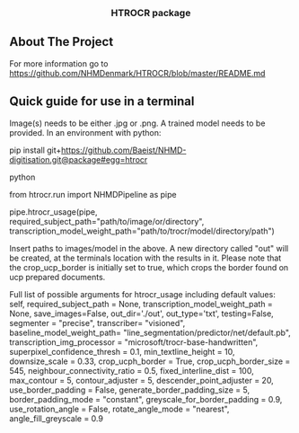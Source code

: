 <a name="readme-top"></a>

<br />
<div align="center">
  <h3 align="center">HTROCR package</h3>

</div>


<!-- ABOUT THE PROJECT -->

## About The Project

For more information go to https://github.com/NHMDenmark/HTROCR/blob/master/README.md

<!-- GETTING STARTED -->

## Quick guide for use in a terminal

Image(s) needs to be either .jpg or .png. A trained model needs to be provided.
In an environment with python:

pip install git+https://github.com/Baeist/NHMD-digitisation.git@package#egg=htrocr

python

from htrocr.run import NHMDPipeline as pipe

pipe.htrocr_usage(pipe, required_subject_path="path/to/image/or/directory", transcription_model_weight_path="path/to/trocr/model/directory/path")

Insert paths to images/model in the above. A new directory called "out" will be created, at the terminals location with the results in it.
Please note that the crop_ucp_border is initially set to true, which crops the border found on ucp prepared documents.

Full list of possible arguments for htrocr_usage including default values: 
            self, required_subject_path = None, transcription_model_weight_path = None,
            save_images=False, out_dir='./out', out_type='txt', testing=False, segmenter = "precise", transcriber= "visioned", 
            baseline_model_weight_path= "line_segmentation/predictor/net/default.pb",
            transcription_img_processor = "microsoft/trocr-base-handwritten",
            superpixel_confidence_thresh = 0.1, min_textline_height = 10,
            downsize_scale = 0.33, crop_ucph_border = True, crop_ucph_border_size = 545,
            neighbour_connectivity_ratio = 0.5, fixed_interline_dist = 100, max_contour = 5,
            contour_adjuster = 5, descender_point_adjuster = 20, use_border_padding = False,
            generate_border_padding_size = 5, border_padding_mode = "constant", greyscale_for_border_padding = 0.9,
            use_rotation_angle = False, rotate_angle_mode = "nearest", angle_fill_greyscale = 0.9